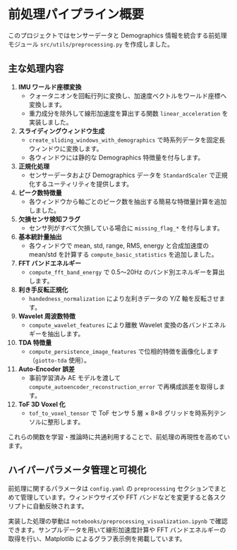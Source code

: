 # 前処理パイプライン概要

このプロジェクトではセンサーデータと Demographics 情報を統合する前処理モジュール `src/utils/preprocessing.py` を作成しました。

## 主な処理内容

1. **IMU ワールド座標変換**
   - クォータニオンを回転行列に変換し、加速度ベクトルをワールド座標へ変換します。
   - 重力成分を除外して線形加速度を算出する関数 `linear_acceleration` を実装しました。
2. **スライディングウィンドウ生成**
   - `create_sliding_windows_with_demographics` で時系列データを固定長ウィンドウに変換します。
   - 各ウィンドウには静的な Demographics 特徴量を付与します。
3. **正規化処理**
   - センサーデータおよび Demographics データを `StandardScaler` で正規化するユーティリティを提供します。
4. **ピーク数特徴量**
   - 各ウィンドウから軸ごとのピーク数を抽出する簡易な特徴量計算を追加しました。
5. **欠損センサ検知フラグ**
   - センサ列がすべて欠損している場合に `missing_flag_*` を付与します。
6. **基本統計量抽出**
   - 各ウィンドウで mean, std, range, RMS, energy と合成加速度の
     mean/std を計算する `compute_basic_statistics` を追加しました。
7. **FFT バンドエネルギー**
   - `compute_fft_band_energy` で 0.5〜20Hz のバンド別エネルギーを算出します。
8. **利き手反転正規化**
   - `handedness_normalization` により左利きデータの Y/Z 軸を反転させます。
9. **Wavelet 周波数特徴**
   - `compute_wavelet_features` により離散 Wavelet 変換の各バンドエネルギーを抽出します。
10. **TDA 特徴量**
    - `compute_persistence_image_features` で位相的特徴を画像化します（`giotto-tda` 使用）。
11. **Auto‑Encoder 誤差**
    - 事前学習済み AE モデルを渡して `compute_autoencoder_reconstruction_error` で再構成誤差を取得します。
12. **ToF 3D Voxel 化**
    - `tof_to_voxel_tensor` で ToF センサ 5 層 × 8×8 グリッドを時系列テンソルに整形します。

これらの関数を学習・推論時に共通利用することで、前処理の再現性を高めています。

## ハイパーパラメータ管理と可視化

前処理に関するパラメータは `config.yaml` の `preprocessing` セクションでまとめて管理しています。ウィンドウサイズや FFT バンドなどを変更すると各スクリプトに自動反映されます。

実装した処理の挙動は `notebooks/preprocessing_visualization.ipynb` で確認できます。サンプルデータを用いて線形加速度計算や FFT バンドエネルギーの取得を行い、Matplotlib によるグラフ表示例を掲載しています。
